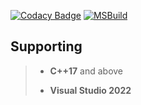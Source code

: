 [![Codacy Badge](https://api.codacy.com/project/badge/Grade/28d15de7ef95491d8523d331fe77b9b6)](https://app.codacy.com/gh/LeeEndl/Neko?utm_source=github.com&utm_medium=referral&utm_content=LeeEndl/Neko&utm_campaign=Badge_Grade)
[![MSBuild](https://github.com/LeeEndl/Neko/actions/workflows/msbuild.yml/badge.svg?branch=latest)](https://github.com/LeeEndl/Neko/actions/workflows/msbuild.yml)
## Supporting

> - **C++17** and above
> 
> - **Visual Studio 2022**
